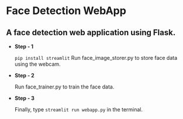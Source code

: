# Face Detection WebApp 

## A face detection web application using Flask.

* **Step - 1** 
    
    `pip install streamlit` 
    Run face_image_storer.py to store face data using the webcam.


* **Step - 2**

    Run face_trainer.py to train the face data.


* **Step - 3**

    Finally, type `streamlit run webapp.py` in the terminal.
